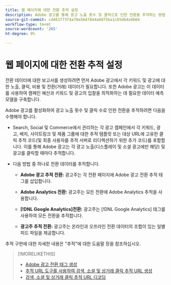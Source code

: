 ```yaml
---
title: 웹 페이지에 대한 전환 추적 설정
description: Adobe 광고를 통해 광고 노출 횟수 및 클릭으로 인한 전환을 추적하는 방법에 대해 알아봅니다.
source-git-commit: cd461f73f4a70a5647844a6075ba1c65d64a9b04
workflow-type: tm+mt
source-wordcount: '265'
ht-degree: 0%

---
```


# 웹 페이지에 대한 전환 추적 설정

전환 데이터에 대한 보고서를 생성하려면 먼저 Adobe 광고에서 각 키워드 및 광고에 대한 노출, 클릭, 비용 및 전환(거래) 데이터가 필요합니다. 또한 Adobe 광고는 이 데이터를 사용하여 캠페인 예산과 키워드 및 광고의 입찰을 최적화하는 데 필요한 데이터 예측 모델을 구축합니다.

Adobe 광고를 활성화하여 광고 노출 횟수 및 클릭 수로 인한 전환을 추적하려면 다음을 수행해야 합니다.

* Search, Social 및 Commerce에서 관리하는 각 광고 캠페인에서 각 키워드, 광고, 배치, 사이트링크 및 제품 그룹에 대한 추적 템플릿 또는 대상 URL에 고유한 클릭 추적 코드(및 최종 사용자를 추적 서버로 리디렉션하기 위한 추가 코드)를 포함합니다. 이를 통해 Adobe 광고는 각 광고 노출(디스플레이 및 소셜 광고에만 해당) 및 광고를 클릭할 때마다 추적합니다.

* 다음 방법 중 하나로 전환 데이터를 추적합니다.

   * **Adobe 광고 추적 전환:** 광고주는 각 전환 페이지에 Adobe 광고 전환 추적 태그를 삽입합니다.

   * **Adobe Analytics 전환:** 광고주는 모든 전환에 Adobe Analytics 추적을 사용합니다.

   * **[!DNL Google Analytics]전환:** 광고주는 [!DNL Google Analytics] 태그를 사용하여 모든 전환을 추적합니다.

   * **광고주 추적 전환:** 광고주는 온라인과 오프라인 전환 데이터의 조합이 있는 일별 피드 파일을 제공합니다.

추적 구현에 대한 자세한 내용은 &quot;추적&quot;에 대한 도움말 장을 참조하십시오.

>[!MORELIKETHIS]
>
>* [Adobe 광고 전환 태그 생성](/help/search-social-commerce/tools/conversion-tag-generate.md)
>* [추적 URL 도구를 사용하여 검색, 소셜 및 상거래 클릭 추적 URL 생성](/help/search-social-commerce/tools/click-tracking-url-generate.md)
>* [검색, 소셜 및 상거래 클릭 추적 URL 디코딩](/help/search-social-commerce/tools/click-tracking-url-decode.md)

